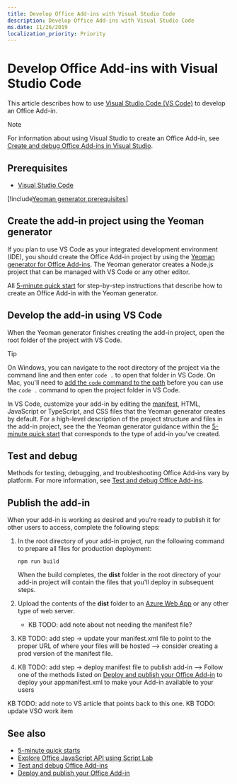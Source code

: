 ```yaml
---
title: Develop Office Add-ins with Visual Studio Code
description: Develop Office Add-ins with Visual Studio Code
ms.date: 11/26/2019
localization_priority: Priority
---
```


# Develop Office Add-ins with Visual Studio Code

This article describes how to use [Visual Studio Code (VS Code)](https://code.visualstudio.com) to develop an Office Add-in. 

> [!NOTE]
> For information about using Visual Studio to create an Office Add-in, see [Create and debug Office Add-ins in Visual Studio](create-and-debug-office-add-ins-in-visual-studio.md).

## Prerequisites

- [Visual Studio Code](https://code.visualstudio.com/)

[!include[Yeoman generator prerequisites](../includes/quickstart-yo-prerequisites.md)]

## Create the add-in project using the Yeoman generator

If you plan to use VS Code as your integrated development environment (IDE), you should create the Office Add-in project by using the [Yeoman generator for Office Add-ins](https://github.com/OfficeDev/generator-office). The Yeoman generator creates a Node.js project that can be managed with VS Code or any other editor. 

All [5-minute quick start](../index.md) for step-by-step instructions that describe how to create an Office Add-in with the Yeoman generator.

## Develop the add-in using VS Code

When the Yeoman generator finishes creating the add-in project, open the root folder of the project with VS Code. 

> [!TIP]
> On Windows, you can navigate to the root directory of the project via the command line and then enter `code .` to open that folder in VS Code. On Mac, you'll need to [add the `code` command to the path](https://code.visualstudio.com/docs/setup/mac#_launching-from-the-command-line) before you can use the `code .` command to open the project folder in VS Code.

In VS Code, customize your add-in by editing the [manifest](add-in-manifests.md), HTML, JavaScript or TypeScript, and CSS files that the Yeoman generator creates by default. For a high-level description of the project structure and files in the add-in project, see the the Yeoman generator guidance within the [5-minute quick start](../index.md) that corresponds to the type of add-in you've created.

## Test and debug 

Methods for testing, debugging, and troubleshooting Office Add-ins vary by platform. For more information, see [Test and debug Office Add-ins](../testing/test-debug-office-add-ins.md).

## Publish the add-in

When your add-in is working as desired and you're ready to publish it for other users to access, complete the following steps:

1. In the root directory of your add-in project, run the following command to prepare all files for production deployment: 

    ```command&nbsp;line
    npm run build
    ```

    When the build completes, the **dist** folder in the root directory of your add-in project will contain the files that you'll deploy in subsequent steps.

2. Upload the contents of the **dist** folder to an [Azure Web App](https://azure.microsoft.com/en-us/services/app-service/web) or any other type of web server.

    - KB TODO: add note about not needing the manifest file?

3. KB TODO: add step -> update your manifest.xml file to point to the proper URL of where your files will be hosted --> consider creating a prod version of the manifest file.

4. KB TODO: add step -> deploy manifest file to publish add-in --> Follow one of the methods listed on [Deploy and publish your Office Add-in](/office/dev/add-ins/publish/publish) to deploy your appmanifest.xml to make your Add-in available to your users

KB TODO: add note to VS article that points back to this one.
KB TODO: update VSO work item

## See also

- [5-minute quick starts](../index.md)
- [Explore Office JavaScript API using Script Lab](../overview/explore-with-script-lab.md)
- [Test and debug Office Add-ins](../testing/test-debug-office-add-ins.md)
- [Deploy and publish your Office Add-in](../publish/publish.md)
